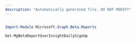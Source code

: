 ```yaml
---
description: "Automatically generated file. DO NOT MODIFY"
---
```


```powershell

Import-Module Microsoft.Graph.Beta.Reports

Get-MgBetaReportUserInsightDailySignUp

```